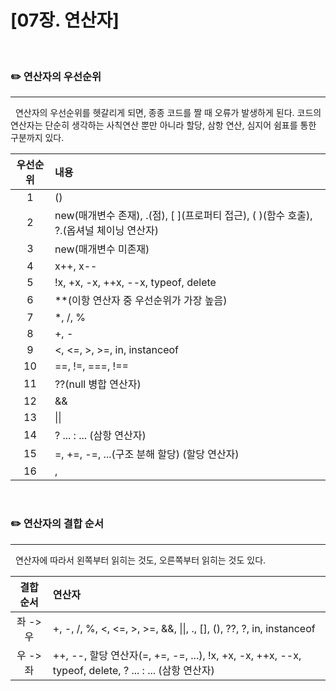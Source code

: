 # [07장. 연산자]

</br>

### ✏️ 연산자의 우선순위

---

&nbsp; 연산자의 우선순위를 헷갈리게 되면, 종종 코드를 짤 때 오류가 발생하게 된다. 코드의 연산자는 단순히 생각하는 사칙연산 뿐만 아니라 할당, 삼항 연산, 심지어 쉼표를 통한 구분까지 있다.

| 우선순위 | 내용                                                                                     |
| :------: | :--------------------------------------------------------------------------------------- |
|    1     | ()                                                                                       |
|    2     | new(매개변수 존재), .(점), \[ ](프로퍼티 접근), ( )(함수 호출), ?.(옵셔널 체이닝 연산자) |
|    3     | new(매개변수 미존재)                                                                     |
|    4     | x++, x--                                                                                 |
|    5     | !x, +x, -x, ++x, --x, typeof, delete                                                     |
|    6     | \*\*(이항 연산자 중 우선순위가 가장 높음)                                                |
|    7     | \*, /, %                                                                                 |
|    8     | +, -                                                                                     |
|    9     | <, <=, >, >=, in, instanceof                                                             |
|    10    | ==, !=, ===, !==                                                                         |
|    11    | ??(null 병합 연산자)                                                                     |
|    12    | &&                                                                                       |
|    13    | \|\|                                                                                     |
|    14    | ? ... : ... (삼항 연산자)                                                                |
|    15    | =, +=, -=, ...(구조 분해 할당) (할당 연산자)                                             |
|    16    | ,                                                                                        |

</br>

### ✏️ 연산자의 결합 순서

---

&nbsp; 연산자에 따라서 왼쪽부터 읽히는 것도, 오른쪽부터 읽히는 것도 있다.

| 결합 순서 | 연산자                                                                                               |
| :-------: | :--------------------------------------------------------------------------------------------------- |
| 좌 -> 우  | +, -, /, %, <, <=, >, >=, &&, \|\|, ., [], (), ??, ?, in, instanceof                                 |
| 우 -> 좌  | ++, --, 할당 연산자(=, +=, -=, ...), !x, +x, -x, ++x, --x, typeof, delete, ? ... : ... (삼항 연산자) |
